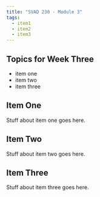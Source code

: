 ```yaml
---
title: "SVAD 230 - Module 3"
tags:
  - item1
  - item2
  - item3
---
```


## Topics for Week Three

- item one
- item two
- item three

## Item One

Stuff about item one goes here.

## Item Two

Stuff about item two goes here.

## Item Three

Stuff about item three goes here.

